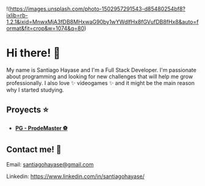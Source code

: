 !(https://images.unsplash.com/photo-1502957291543-d85480254bf8?ixlib=rb-1.2.1&ixid=MnwxMjA3fDB8MHxwaG90by1wYWdlfHx8fGVufDB8fHx8&auto=format&fit=crop&w=1074&q=80)

# Hi there! 👋

My name is Santiago Hayase and I'm a Full Stack Developer. 
I'm passionate about programming and looking for new challenges that will help me grow professionally. I also love ✨ videogames ✨ and it might be the main reason why I started studying. 



## Proyects ⭐

* **[PG - ProdeMaster ⚽](https://github.com/matzapata/PG-Henry)** 



## Contact me! 💬

Email: santiagohayase@gmail.com 

Linkedin: https://www.linkedin.com/in/santiagohayase/

<!--
**Intervention2/Intervention2** is a ✨ _special_ ✨ repository because its `README.md` (this file) appears on your GitHub profile.

Here are some ideas to get you started:

- 🔭 I’m currently working on ...
- 🌱 I’m currently learning ...
- 👯 I’m looking to collaborate on ...
- 🤔 I’m looking for help with ...
- 💬 Ask me about ...
- 📫 How to reach me: ...
- 😄 Pronouns: ...
- ⚡ Fun fact: ...
-->
